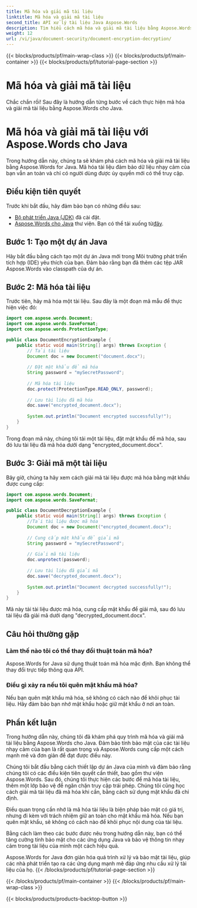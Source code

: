 ```yaml
---
title: Mã hóa và giải mã tài liệu
linktitle: Mã hóa và giải mã tài liệu
second_title: API xử lý tài liệu Java Aspose.Words
description: Tìm hiểu cách mã hóa và giải mã tài liệu bằng Aspose.Words for Java. Bảo mật dữ liệu của bạn hiệu quả với hướng dẫn từng bước và ví dụ về mã nguồn.
weight: 12
url: /vi/java/document-security/document-encryption-decryption/
---
```


{{< blocks/products/pf/main-wrap-class >}}
{{< blocks/products/pf/main-container >}}
{{< blocks/products/pf/tutorial-page-section >}}

# Mã hóa và giải mã tài liệu

Chắc chắn rồi! Sau đây là hướng dẫn từng bước về cách thực hiện mã hóa và giải mã tài liệu bằng Aspose.Words cho Java.

# Mã hóa và giải mã tài liệu với Aspose.Words cho Java

Trong hướng dẫn này, chúng ta sẽ khám phá cách mã hóa và giải mã tài liệu bằng Aspose.Words for Java. Mã hóa tài liệu đảm bảo dữ liệu nhạy cảm của bạn vẫn an toàn và chỉ có người dùng được ủy quyền mới có thể truy cập.

## Điều kiện tiên quyết

Trước khi bắt đầu, hãy đảm bảo bạn có những điều sau:

- [Bộ phát triển Java (JDK)](https://www.oracle.com/java/technologies/javase-downloads.html) đã cài đặt.
- [Aspose.Words cho Java](https://products.aspose.com/words/java) thư viện. Bạn có thể tải xuống từ[đây](https://downloads.aspose.com/words/java).

## Bước 1: Tạo một dự án Java

Hãy bắt đầu bằng cách tạo một dự án Java mới trong Môi trường phát triển tích hợp (IDE) yêu thích của bạn. Đảm bảo rằng bạn đã thêm các tệp JAR Aspose.Words vào classpath của dự án.

## Bước 2: Mã hóa tài liệu

Trước tiên, hãy mã hóa một tài liệu. Sau đây là một đoạn mã mẫu để thực hiện việc đó:

```java
import com.aspose.words.Document;
import com.aspose.words.SaveFormat;
import com.aspose.words.ProtectionType;

public class DocumentEncryptionExample {
    public static void main(String[] args) throws Exception {
        // Tải tài liệu
        Document doc = new Document("document.docx");
        
        // Đặt mật khẩu để mã hóa
        String password = "mySecretPassword";
        
        // Mã hóa tài liệu
        doc.protect(ProtectionType.READ_ONLY, password);
        
        // Lưu tài liệu đã mã hóa
        doc.save("encrypted_document.docx");
        
        System.out.println("Document encrypted successfully!");
    }
}
```

Trong đoạn mã này, chúng tôi tải một tài liệu, đặt mật khẩu để mã hóa, sau đó lưu tài liệu đã mã hóa dưới dạng "encrypted_document.docx".

## Bước 3: Giải mã một tài liệu

Bây giờ, chúng ta hãy xem cách giải mã tài liệu được mã hóa bằng mật khẩu được cung cấp:

```java
import com.aspose.words.Document;
import com.aspose.words.SaveFormat;

public class DocumentDecryptionExample {
    public static void main(String[] args) throws Exception {
        //Tải tài liệu được mã hóa
        Document doc = new Document("encrypted_document.docx");
        
        // Cung cấp mật khẩu để giải mã
        String password = "mySecretPassword";
        
        // Giải mã tài liệu
        doc.unprotect(password);
        
        // Lưu tài liệu đã giải mã
        doc.save("decrypted_document.docx");
        
        System.out.println("Document decrypted successfully!");
    }
}
```

Mã này tải tài liệu được mã hóa, cung cấp mật khẩu để giải mã, sau đó lưu tài liệu đã giải mã dưới dạng "decrypted_document.docx".

## Câu hỏi thường gặp

### Làm thế nào tôi có thể thay đổi thuật toán mã hóa?
Aspose.Words for Java sử dụng thuật toán mã hóa mặc định. Bạn không thể thay đổi trực tiếp thông qua API.

### Điều gì xảy ra nếu tôi quên mật khẩu mã hóa?
Nếu bạn quên mật khẩu mã hóa, sẽ không có cách nào để khôi phục tài liệu. Hãy đảm bảo bạn nhớ mật khẩu hoặc giữ mật khẩu ở nơi an toàn.

## Phần kết luận

Trong hướng dẫn này, chúng tôi đã khám phá quy trình mã hóa và giải mã tài liệu bằng Aspose.Words cho Java. Đảm bảo tính bảo mật của các tài liệu nhạy cảm của bạn là rất quan trọng và Aspose.Words cung cấp một cách mạnh mẽ và đơn giản để đạt được điều này.

Chúng tôi bắt đầu bằng cách thiết lập dự án Java của mình và đảm bảo rằng chúng tôi có các điều kiện tiên quyết cần thiết, bao gồm thư viện Aspose.Words. Sau đó, chúng tôi thực hiện các bước để mã hóa tài liệu, thêm một lớp bảo vệ để ngăn chặn truy cập trái phép. Chúng tôi cũng học cách giải mã tài liệu đã mã hóa khi cần, bằng cách sử dụng mật khẩu đã chỉ định.

Điều quan trọng cần nhớ là mã hóa tài liệu là biện pháp bảo mật có giá trị, nhưng đi kèm với trách nhiệm giữ an toàn cho mật khẩu mã hóa. Nếu bạn quên mật khẩu, sẽ không có cách nào để khôi phục nội dung của tài liệu.

Bằng cách làm theo các bước được nêu trong hướng dẫn này, bạn có thể tăng cường tính bảo mật cho các ứng dụng Java và bảo vệ thông tin nhạy cảm trong tài liệu của mình một cách hiệu quả.

Aspose.Words for Java đơn giản hóa quá trình xử lý và bảo mật tài liệu, giúp các nhà phát triển tạo ra các ứng dụng mạnh mẽ đáp ứng nhu cầu xử lý tài liệu của họ.
{{< /blocks/products/pf/tutorial-page-section >}}

{{< /blocks/products/pf/main-container >}}
{{< /blocks/products/pf/main-wrap-class >}}

{{< blocks/products/products-backtop-button >}}
